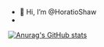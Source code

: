 - 👋 Hi, I’m @HoratioShaw
- 
[![Anurag's GitHub stats](https://github-readme-stats.vercel.app/api?username=HoratioShaw)](https://github.com/anuraghazra/github-readme-stats)

